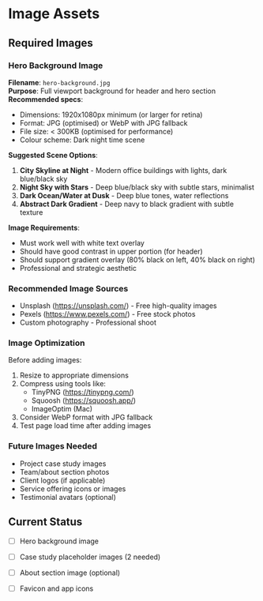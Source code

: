 # Image Assets

## Required Images

### Hero Background Image
**Filename**: `hero-background.jpg`  
**Purpose**: Full viewport background for header and hero section  
**Recommended specs**:
- Dimensions: 1920x1080px minimum (or larger for retina)
- Format: JPG (optimised) or WebP with JPG fallback
- File size: < 300KB (optimised for performance)
- Colour scheme: Dark night time scene

**Suggested Scene Options**:
1. **City Skyline at Night** - Modern office buildings with lights, dark blue/black sky
2. **Night Sky with Stars** - Deep blue/black sky with subtle stars, minimalist
3. **Dark Ocean/Water at Dusk** - Deep blue tones, water reflections
4. **Abstract Dark Gradient** - Deep navy to black gradient with subtle texture

**Image Requirements**:
- Must work well with white text overlay
- Should have good contrast in upper portion (for header)
- Should support gradient overlay (80% black on left, 40% black on right)
- Professional and strategic aesthetic

### Recommended Image Sources
- Unsplash (https://unsplash.com/) - Free high-quality images
- Pexels (https://www.pexels.com/) - Free stock photos
- Custom photography - Professional shoot

### Image Optimization
Before adding images:
1. Resize to appropriate dimensions
2. Compress using tools like:
   - TinyPNG (https://tinypng.com/)
   - Squoosh (https://squoosh.app/)
   - ImageOptim (Mac)
3. Consider WebP format with JPG fallback
4. Test page load time after adding images

### Future Images Needed
- Project case study images
- Team/about section photos
- Client logos (if applicable)
- Service offering icons or images
- Testimonial avatars (optional)

## Current Status
- [ ] Hero background image
- [ ] Case study placeholder images (2 needed)
- [ ] About section image (optional)
- [ ] Favicon and app icons

